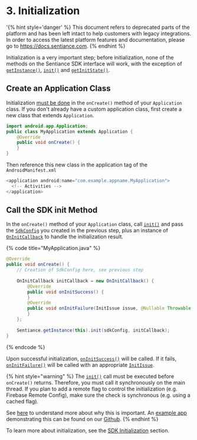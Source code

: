 # 3. Initialization

'{% hint style='danger' %} This document refers to deprecated parts of the platform and has been left intact to help customers with legacy integrations. In order to access the latest platform features and documentation, please go to https://docs.sentiance.com. {% endhint %}

Initialization is a very important step; before initialization, none of the methods on the Sentiance SDK interface will work, with the exception of [`getInstance()`](../../api-reference/android/sentiance.md#getinitstate), [`init()`](../../api-reference/android/sentiance.md#init) and [`getInitState()`](../../api-reference/android/sentiance.md#getinitstate).

## Create an Application Class

Initialization [must be done](../../appendix/sdk-initialization.md#why-initialize-in-the-application-appdelegate-class) in the `onCreate()` method of your `Application` class. If you don't already have a custom application class, first create a new class that extends `Application`.

```java
import android.app.Application;
public class MyApplication extends Application {
    @Override
    public void onCreate() {
    }
}
```

Then reference this new class in the application tag of the `AndroidManifest.xml`

```java
<application android:name="com.example.appname.MyApplication">
  <!-- Activities -->
</application>
```

## Call the SDK init Method

In the `onCreate()` method of your `Application` class, call [`init()`](../../api-reference/android/sentiance.md#init) and pass the [`SdkConfig`](../../api-reference/android/sdkconfig/) you created in the previous step, plus an instance of [`OnInitCallback`](../../api-reference/android/oninitcallback/) to handle the initialization result. 

{% code title="MyApplication.java" %}
```java
@Override
public void onCreate() {
    // Creation of SdkConfig here, see previous step
    
    OnInitCallback initCallback = new OnInitCallback() {
        @Override
        public void onInitSuccess() {
        }
        @Override
        public void onInitFailure(InitIssue issue, @Nullable Throwable th) {
        }
    };
        
    Sentiance.getInstance(this).init(sdkConfig, initCallback);
}
```
{% endcode %}

Upon successful initialization, [`onInitSuccess()`](../../api-reference/android/oninitcallback/#oninitsuccess) will be called. If it fails, [`onInitFailure()`](../../api-reference/android/oninitcallback/#oninitfailure) will be called with an appropriate [`InitIssue`](../../api-reference/android/oninitcallback/initissue.md).

{% hint style="warning" %}
The [`init()`](../../api-reference/android/sentiance.md#init) call must be executed before `onCreate()` returns. Therefore, you must call it synchronously on the main thread. If you plan to add a remote flag to control the initialization \(e.g. Firebase Remote Config\), make sure the check is synchronous \(e.g. using a cached flag\).

See [here](../../appendix/sdk-initialization.md#why-initialize-in-the-application-appdelegate-class) to understand more about why this is important. An [example app](https://github.com/sentiance/sdk-starter-android-sdk-control/blob/master/app/src/main/java/com/sentiance/sdkstarter/MyApplication.java#L53) demonstrating this can be found on our [Github](https://github.com/sentiance/sdk-starter-android-sdk-control).
{% endhint %}

To learn more about initialization, see the [SDK Initialization](../../appendix/sdk-initialization.md) section.


